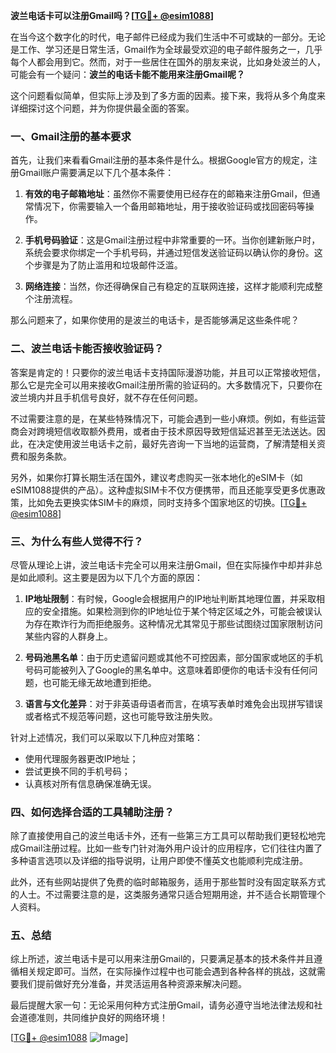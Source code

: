 **波兰电话卡可以注册Gmail吗？[[TG💪+ @esim1088](https://t.me/s/esim1088)]**

在当今这个数字化的时代，电子邮件已经成为我们生活中不可或缺的一部分。无论是工作、学习还是日常生活，Gmail作为全球最受欢迎的电子邮件服务之一，几乎每个人都会用到它。然而，对于一些居住在国外的朋友来说，比如身处波兰的人，可能会有一个疑问：**波兰的电话卡能不能用来注册Gmail呢？**

这个问题看似简单，但实际上涉及到了多方面的因素。接下来，我将从多个角度来详细探讨这个问题，并为你提供最全面的答案。

### 一、Gmail注册的基本要求

首先，让我们来看看Gmail注册的基本条件是什么。根据Google官方的规定，注册Gmail账户需要满足以下几个基本条件：

1. **有效的电子邮箱地址**：虽然你不需要使用已经存在的邮箱来注册Gmail，但通常情况下，你需要输入一个备用邮箱地址，用于接收验证码或找回密码等操作。
   
2. **手机号码验证**：这是Gmail注册过程中非常重要的一环。当你创建新账户时，系统会要求你绑定一个手机号码，并通过短信发送验证码以确认你的身份。这个步骤是为了防止滥用和垃圾邮件泛滥。

3. **网络连接**：当然，你还得确保自己有稳定的互联网连接，这样才能顺利完成整个注册流程。

那么问题来了，如果你使用的是波兰的电话卡，是否能够满足这些条件呢？

### 二、波兰电话卡能否接收验证码？

答案是肯定的！只要你的波兰电话卡支持国际漫游功能，并且可以正常接收短信，那么它是完全可以用来接收Gmail注册所需的验证码的。大多数情况下，只要你在波兰境内并且手机信号良好，就不存在任何问题。

不过需要注意的是，在某些特殊情况下，可能会遇到一些小麻烦。例如，有些运营商会对跨境短信收取额外费用，或者由于技术原因导致短信延迟甚至无法送达。因此，在决定使用波兰电话卡之前，最好先咨询一下当地的运营商，了解清楚相关资费和服务条款。

另外，如果你打算长期生活在国外，建议考虑购买一张本地化的eSIM卡（如eSIM1088提供的产品）。这种虚拟SIM卡不仅方便携带，而且还能享受更多优惠政策，比如免去更换实体SIM卡的麻烦，同时支持多个国家地区的切换。[[TG💪+ @esim1088](https://t.me/s/esim1088)]

### 三、为什么有些人觉得不行？

尽管从理论上讲，波兰电话卡完全可以用来注册Gmail，但在实际操作中却并非总是如此顺利。这主要是因为以下几个方面的原因：

1. **IP地址限制**：有时候，Google会根据用户的IP地址判断其地理位置，并采取相应的安全措施。如果检测到你的IP地址位于某个特定区域之外，可能会被误认为存在欺诈行为而拒绝服务。这种情况尤其常见于那些试图绕过国家限制访问某些内容的人群身上。

2. **号码池黑名单**：由于历史遗留问题或其他不可控因素，部分国家或地区的手机号码可能被列入了Google的黑名单中。这意味着即便你的电话卡没有任何问题，也可能无缘无故地遭到拒绝。

3. **语言与文化差异**：对于非英语母语者而言，在填写表单时难免会出现拼写错误或者格式不规范等问题，这也可能导致注册失败。

针对上述情况，我们可以采取以下几种应对策略：

- 使用代理服务器更改IP地址；
- 尝试更换不同的手机号码；
- 认真核对所有信息确保准确无误。

### 四、如何选择合适的工具辅助注册？

除了直接使用自己的波兰电话卡外，还有一些第三方工具可以帮助我们更轻松地完成Gmail注册过程。比如一些专门针对海外用户设计的应用程序，它们往往内置了多种语言选项以及详细的指导说明，让用户即使不懂英文也能顺利完成注册。

此外，还有些网站提供了免费的临时邮箱服务，适用于那些暂时没有固定联系方式的人士。不过需要注意的是，这类服务通常只适合短期用途，并不适合长期管理个人资料。

### 五、总结

综上所述，波兰电话卡是可以用来注册Gmail的，只要满足基本的技术条件并且遵循相关规定即可。当然，在实际操作过程中也可能会遇到各种各样的挑战，这就需要我们提前做好充分准备，并灵活运用各种资源来解决问题。

最后提醒大家一句：无论采用何种方式注册Gmail，请务必遵守当地法律法规和社会道德准则，共同维护良好的网络环境！

[[TG💪+ @esim1088](https://t.me/s/esim1088) ![Image](https://i.postimg.cc/4NQfJmqS/Snipaste-2025-05-13-00-14-12.png)]